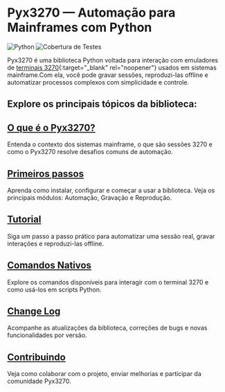 # Pyx3270 — Automação para Mainframes com Python

![Python](https://img.shields.io/badge/language-Python-blue?logo=python)
![Cobertura de Testes](https://img.shields.io/badge/cobertura-77%25-brightgreen?logo=pytest)

Pyx3270 é uma biblioteca Python voltada para interação com emuladores de [terminais 3270](https://www.ibm.com/docs/api/v1/content/zosbasics%2Fcom.ibm.zos.znetwork%2Fznetwork_261.htm?parsebody=true&lang=en){:target="_blank" rel="noopener"} usados em sistemas mainframe.Com ela, você pode gravar sessões, reproduzi-las offline e automatizar processos complexos com simplicidade e controle.

## Explore os principais tópicos da biblioteca:

## [O que é o Pyx3270?](sobre.md)  
Entenda o contexto dos sistemas mainframe, o que são sessões 3270 e como o Pyx3270 resolve desafios comuns de automação.

## [Primeiros passos](primeiros_passos.md)  
Aprenda como instalar, configurar e começar a usar a biblioteca. Veja os principais módulos: Automação, Gravação e Reprodução.

## [Tutorial](tutorial.md)  
Siga um passo a passo prático para automatizar uma sessão real, gravar interações e reproduzi-las offline.

## [Comandos Nativos](comandos.md)  
Explore os comandos disponíveis para interagir com o terminal 3270 e como usá-los em scripts Python.

## [Change Log](changelog.md)  
Acompanhe as atualizações da biblioteca, correções de bugs e novas funcionalidades por versão.

## [Contribuindo](contribuindo.md)  
Veja como colaborar com o projeto, enviar melhorias e participar da comunidade Pyx3270.
